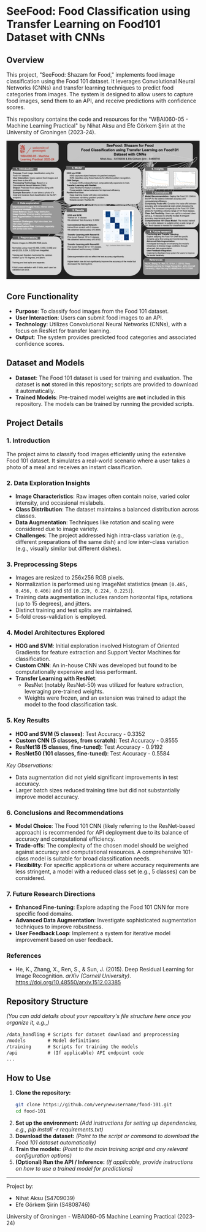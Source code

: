 # SeeFood: Food Classification using Transfer Learning on Food101 Dataset with CNNs

## Overview

This project, "SeeFood: Shazam for Food," implements food image classification using the Food 101 dataset. It leverages Convolutional Neural Networks (CNNs) and transfer learning techniques to predict food categories from images. The system is designed to allow users to capture food images, send them to an API, and receive predictions with confidence scores.

This repository contains the code and resources for the "WBAI060-05 - Machine Learning Practical" by Nihat Aksu and Efe Görkem Şirin at the University of Groningen (2023-24).

![Project Poster](poster.png)

## Core Functionality

*   **Purpose**: To classify food images from the Food 101 dataset.
*   **User Interaction**: Users can submit food images to an API.
*   **Technology**: Utilizes Convolutional Neural Networks (CNNs), with a focus on ResNet for transfer learning.
*   **Output**: The system provides predicted food categories and associated confidence scores.

## Dataset and Models

*   **Dataset**: The Food 101 dataset is used for training and evaluation. The dataset is **not** stored in this repository; scripts are provided to download it automatically.
*   **Trained Models**: Pre-trained model weights are **not** included in this repository. The models can be trained by running the provided scripts.

## Project Details

### 1. Introduction
The project aims to classify food images efficiently using the extensive Food 101 dataset. It simulates a real-world scenario where a user takes a photo of a meal and receives an instant classification.

### 2. Data Exploration Insights
*   **Image Characteristics**: Raw images often contain noise, varied color intensity, and occasional mislabels.
*   **Class Distribution**: The dataset maintains a balanced distribution across classes.
*   **Data Augmentation**: Techniques like rotation and scaling were considered due to image variety.
*   **Challenges**: The project addressed high intra-class variation (e.g., different preparations of the same dish) and low inter-class variation (e.g., visually similar but different dishes).

### 3. Preprocessing Steps
*   Images are resized to 256x256 RGB pixels.
*   Normalization is performed using ImageNet statistics (mean `[0.485, 0.456, 0.406]` and std `[0.229, 0.224, 0.225]`).
*   Training data augmentation includes random horizontal flips, rotations (up to 15 degrees), and jitters.
*   Distinct training and test splits are maintained.
*   5-fold cross-validation is employed.

### 4. Model Architectures Explored
*   **HOG and SVM**: Initial exploration involved Histogram of Oriented Gradients for feature extraction and Support Vector Machines for classification.
*   **Custom CNN**: An in-house CNN was developed but found to be computationally expensive and less performant.
*   **Transfer Learning with ResNet**:
    *   ResNet (notably ResNet-50) was utilized for feature extraction, leveraging pre-trained weights.
    *   Weights were frozen, and an extension was trained to adapt the model to the food classification task.

### 5. Key Results
*   **HOG and SVM (5 classes)**: Test Accuracy - 0.3352
*   **Custom CNN (5 classes, from scratch)**: Test Accuracy - 0.8555
*   **ResNet18 (5 classes, fine-tuned)**: Test Accuracy - 0.9192
*   **ResNet50 (101 classes, fine-tuned)**: Test Accuracy - 0.5584

*Key Observations:*
*   Data augmentation did not yield significant improvements in test accuracy.
*   Larger batch sizes reduced training time but did not substantially improve model accuracy.

### 6. Conclusions and Recommendations
*   **Model Choice**: The Food 101 CNN (likely referring to the ResNet-based approach) is recommended for API deployment due to its balance of accuracy and computational efficiency.
*   **Trade-offs**: The complexity of the chosen model should be weighed against accuracy and computational resources. A comprehensive 101-class model is suitable for broad classification needs.
*   **Flexibility**: For specific applications or where accuracy requirements are less stringent, a model with a reduced class set (e.g., 5 classes) can be considered.

### 7. Future Research Directions
*   **Enhanced Fine-tuning**: Explore adapting the Food 101 CNN for more specific food domains.
*   **Advanced Data Augmentation**: Investigate sophisticated augmentation techniques to improve robustness.
*   **User Feedback Loop**: Implement a system for iterative model improvement based on user feedback.

### References
*   He, K., Zhang, X., Ren, S., & Sun, J. (2015). Deep Residual Learning for Image Recognition. *arXiv (Cornell University)*. https://doi.org/10.48550/arxiv.1512.03385

## Repository Structure

*(You can add details about your repository's file structure here once you organize it, e.g.,)*
```
/data_handling # Scripts for dataset download and preprocessing
/models        # Model definitions
/training      # Scripts for training the models
/api           # (If applicable) API endpoint code
...
```

## How to Use

1.  **Clone the repository:**
    ```bash
    git clone https://github.com/verynewusername/food-101.git
    cd food-101
    ```
2.  **Set up the environment:**
    *(Add instructions for setting up dependencies, e.g., pip install -r requirements.txt)*
3.  **Download the dataset:**
    *(Point to the script or command to download the Food 101 dataset automatically)*
4.  **Train the models:**
    *(Point to the main training script and any relevant configuration options)*
5.  **(Optional) Run the API / Inference:**
    *(If applicable, provide instructions on how to use a trained model for predictions)*

---
Project by:
*   Nihat Aksu (S4709039)
*   Efe Görkem Şirin (S4808746)

University of Groningen - WBAI060-05 Machine Learning Practical (2023-24)